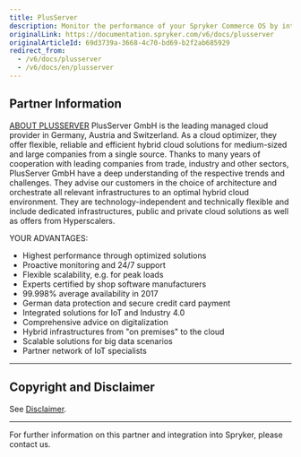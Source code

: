 ```yaml
---
title: PlusServer
description: Monitor the performance of your Spryker Commerce OS by integrating PlusServer into your online shop.
originalLink: https://documentation.spryker.com/v6/docs/plusserver
originalArticleId: 69d3739a-3668-4c70-bd69-b2f2ab685929
redirect_from:
  - /v6/docs/plusserver
  - /v6/docs/en/plusserver
---
```


## Partner Information

[ABOUT PLUSSERVER](https://www.plusserver.com/) 
PlusServer GmbH is the leading managed cloud provider in Germany, Austria and Switzerland. As a cloud optimizer, they offer flexible, reliable and efficient hybrid cloud solutions for medium-sized and large companies from a single source. Thanks to many years of cooperation with leading companies from trade, industry and other sectors, PlusServer GmbH have a deep understanding of the respective trends and challenges. They advise our customers in the choice of architecture and orchestrate all relevant infrastructures to an optimal hybrid cloud environment. They are technology-independent and technically flexible and include dedicated infrastructures, public and private cloud solutions as well as offers from Hyperscalers. 

YOUR ADVANTAGES: 

* Highest performance through optimized solutions
* Proactive monitoring and 24/7 support
* Flexible scalability, e.g. for peak loads
* Experts certified by shop software manufacturers
* 99.998% average availability in 2017
* German data protection and secure credit card payment
* Integrated solutions for IoT and Industry 4.0
* Comprehensive advice on digitalization
* Hybrid infrastructures from "on premises" to the cloud
* Scalable solutions for big data scenarios
* Partner network of IoT specialists
---

## Copyright and Disclaimer

See [Disclaimer](https://github.com/spryker/spryker-documentation).

---
For further information on this partner and integration into Spryker, please contact us.

<div class="hubspot-form js-hubspot-form" data-portal-id="2770802" data-form-id="163e11fb-e833-4638-86ae-a2ca4b929a41" id="hubspot-1"></div>
